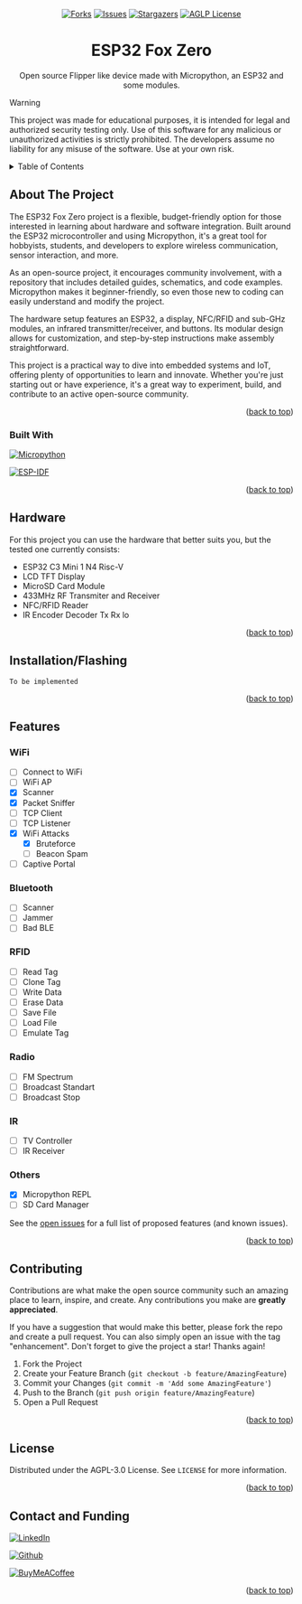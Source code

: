 <div id="readme-top" align="center">

[![Forks][forks-shield]][forks-url]
[![Issues][issues-shield]][issues-url]
[![Stargazers][stars-shield]][stars-url]
[![AGLP License][license-shield]][license-url]

</div>

<div>
<h1 align="center">ESP32 Fox Zero</h1>

  <p align="center">
    Open source Flipper like device made with Micropython, an ESP32 and some modules.
    <br />
  </p>
</div>

> [!WARNING]
> This project was made for educational purposes, it is intended for legal and authorized security testing only. Use of this software for any malicious or unauthorized activities is strictly prohibited. The developers assume no liability for any misuse of the software. Use at your own risk.

<details>
  <summary>Table of Contents</summary>
  <ol>
    <li>
      <a href="#about-the-project">About The Project</a>
      <ul>
        <li><a href="#built-with">Built With</a></li>
      </ul>
    </li>
    <li><a href="#hardware">Hardware</a></li>
    <li><a href="#installation/flashing">Installation/Flashing</a></li>
    <li>
      <a href="#features">Features</a>
    </li>
    <li><a href="#contributing">Contributing</a></li>
    <li><a href="#license">License</a></li>
    <li><a href="#contact-and-funding">Contact and Funding</a></li>
  </ol>
</details>


## About The Project

The ESP32 Fox Zero project is a flexible, budget-friendly option for those interested in learning about hardware and software integration. Built around the ESP32 microcontroller and using Micropython, it's a great tool for hobbyists, students, and developers to explore wireless communication, sensor interaction, and more.

As an open-source project, it encourages community involvement, with a repository that includes detailed guides, schematics, and code examples. Micropython makes it beginner-friendly, so even those new to coding can easily understand and modify the project.

The hardware setup features an ESP32, a display, NFC/RFID and sub-GHz modules, an infrared transmitter/receiver, and buttons. Its modular design allows for customization, and step-by-step instructions make assembly straightforward.

This project is a practical way to dive into embedded systems and IoT, offering plenty of opportunities to learn and innovate. Whether you're just starting out or have experience, it's a great way to experiment, build, and contribute to an active open-source community.


<p align="right">(<a href="#readme-top">back to top</a>)</p>


### Built With

[![Micropython][micropython]][micro-url]

[![ESP-IDF][esp]][esp-url]

<p align="right">(<a href="#readme-top">back to top</a>)</p>


## Hardware

For this project you can use the hardware that better suits you, but the tested one currently consists:

- ESP32 C3 Mini 1 N4 Risc-V
- LCD TFT Display
- MicroSD Card Module
- 433MHz RF Transmiter and Receiver
- NFC/RFID Reader
- IR Encoder Decoder Tx Rx lo

<p align="right">(<a href="#readme-top">back to top</a>)</p>


## Installation/Flashing

```To be implemented```

<p align="right">(<a href="#readme-top">back to top</a>)</p>


## Features

### WiFi

- [ ] Connect to WiFi
- [ ] WiFi AP
- [X] Scanner
- [X] Packet Sniffer
- [ ] TCP Client
- [ ] TCP Listener
- [X] WiFi Attacks
  - [X] Bruteforce
  - [ ] Beacon Spam
- [ ] Captive Portal

### Bluetooth

- [ ] Scanner
- [ ] Jammer
- [ ] Bad BLE

### RFID

- [ ] Read Tag
- [ ] Clone Tag
- [ ] Write Data
- [ ] Erase Data
- [ ] Save File
- [ ] Load File
- [ ] Emulate Tag

### Radio

- [ ] FM Spectrum
- [ ] Broadcast Standart
- [ ] Broadcast Stop

### IR

- [ ] TV Controller
- [ ] IR Receiver 

### Others

- [X] Micropython REPL
- [ ] SD Card Manager

See the [open issues](https://github.com/alicepfp/esp32-fox-zero/issues) for a full list of proposed features (and known issues).

<p align="right">(<a href="#readme-top">back to top</a>)</p>



## Contributing

Contributions are what make the open source community such an amazing place to learn, inspire, and create. Any contributions you make are **greatly appreciated**.

If you have a suggestion that would make this better, please fork the repo and create a pull request. You can also simply open an issue with the tag "enhancement".
Don't forget to give the project a star! Thanks again!

1. Fork the Project
2. Create your Feature Branch (`git checkout -b feature/AmazingFeature`)
3. Commit your Changes (`git commit -m 'Add some AmazingFeature'`)
4. Push to the Branch (`git push origin feature/AmazingFeature`)
5. Open a Pull Request

<p align="right">(<a href="#readme-top">back to top</a>)</p>



## License

Distributed under the AGPL-3.0 License. See `LICENSE` for more information.

<p align="right">(<a href="#readme-top">back to top</a>)</p>



## Contact and Funding

[![LinkedIn][linkedin-shield]][linkedin-url]

[![Github][git]][git-url]

[![BuyMeACoffee][coffee]][coffee-url]

<p align="right">(<a href="#readme-top">back to top</a>)</p>


[forks-shield]: https://img.shields.io/github/forks/alicepfp/esp32-flipper.svg?style=for-the-badge
[forks-url]: https://github.com/alicepfp/esp32-fox-zero/network/members
[stars-shield]: https://img.shields.io/github/stars/alicepfp/esp32-flipper.svg?style=for-the-badge&color=yellow
[stars-url]: https://github.com/alicepfp/esp32-fox-zero/stargazers
[issues-shield]: https://img.shields.io/github/issues/alicepfp/esp32-flipper.svg?style=for-the-badge
[issues-url]: https://github.com/alicepfp/esp32-fox-zero/issues
[license-shield]: https://img.shields.io/github/license/alicepfp/esp32-flipper.svg?style=for-the-badge
[license-url]: https://github.com/alicepfp/esp32-fox-zero/blob/main/LICENSE
[linkedin-shield]: https://img.shields.io/badge/LinkedIn-0077B5?style=for-the-badge&logo=linkedin&logoColor=white
[linkedin-url]: https://linkedin.com/in/linkedin_username
[python]: https://img.shields.io/badge/python-gray?style=for-the-badge&logo=python&logoColor=white&labelColor=blue
[git]: https://img.shields.io/badge/GitHub-100000?style=for-the-badge&logo=github&logoColor=white
[git-url]: https://github.com/alicepfp
[micropython]: https://img.shields.io/badge/Micropython-black?style=for-the-badge&logo=micropython&logoColor=white
[micro-url]: https://micropython.org/
[esp]: https://img.shields.io/badge/espressif-E7352C?style=for-the-badge&logo=espressif&logoColor=white
[esp-url]: https://docs.espressif.com/projects/esp-idf/en/stable/esp32/index.html
[coffee]: https://img.shields.io/badge/Buy_Me_A_Coffee-FFDD00?style=for-the-badge&logo=buy-me-a-coffee&logoColor=black
[coffee-url]: https://buymeacoffee.com/alicepfp